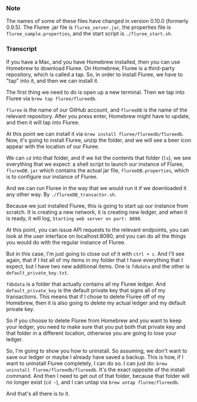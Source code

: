 ### Note

The names of some of these files have changed in version 0.10.0 (formerly 0.9.5). The Fluree .jar file is `fluree_server.jar`, the properties file is `fluree_sample.properties`, and the start script is `./fluree_start.sh`.

### Transcript
If you have a Mac, and you have Homebrew installed, then you can use Homebrew to download Fluree. On Homebrew, Fluree is a third-party repository, which is called a tap. So, in order to install Fluree, we have to "tap" into it, and then we can install it. 

The first thing we need to do is open up a new terminal. Then we tap into Fluree via `brew tap fluree/flureedb`. 

`fluree` is the name of our GitHub account, and `flureeDB` is the name of the relevant repository. After you press enter, Homebrew might have to update, and then it will tap into Fluree. 

At this point we can install it via `brew install fluree/flureedb/flureedb`. Now, it's going to install Fluree, unzip the folder, and we will see a beer icon appear with the location of our Fluree. 

We can ```cd``` into that folder, and if we list the contents that folder (```ls```), we see everything that we expect: a shell script to launch our instance of Fluree, `flureeDB.jar` which contains the actual jar file, `flureeDB.properties`, which is to configure our instance of Fluree. 

And we can run Fluree in the way that we would run it if we downloaded it any other way. By `./flureeDB_transactor.sh`. 

Because we just installed Fluree, this is going to start up our instance from scratch. It is creating a new network, it is creating new ledger, and when it is ready, it will log, `Starting web server on port: 8090`. 

At this point, you can issue API requests to the relevant endpoints, you can look at the user interface on localhost:8090, and you can do all the things you would do with the regular instance of Fluree. 

But in this case, I'm just going to close out of it with `ctrl + c`. And I'll see again, that if I list all of my items in my folder that I have everything that I expect, but I have two new additional items. One is `fdbdata` and the other is `default_private_key.txt`. 

`fdbdata` is a folder that actually contains all my Fluree ledger. And `default_private_key` is the default private key that signs all of my transactions. This means that if I chose to delete Fluree off of my Homebrew, then it is also going to delete my actual ledger and my default private key. 

So if you choose to delete Fluree from Homebrew and you want to keep your ledger, you need to make sure that you put both that private key and that folder in a different location, otherwise you are going to lose your ledger. 

So, I'm going to show you how to uninstall. So assuming, we don't want to save our ledger or maybe I already have saved a backup. This is how, if I want to uninstall Fluree completely, I can do so. I can just do: `brew uninstall fluree/flureedb/flureedb`. It's the exact opposite of the install command. And then I need to get out of that folder, because that folder will no longer exist (`cd ~`), and I can untap via `brew untap fluree/flureedb`. 

And that's all there is to it. 